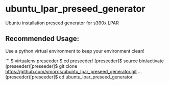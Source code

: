 # ubuntu_lpar_preseed_generator
Ubuntu installation preseed generator for s390x LPAR

## Recommended Usage:
Use a python virtual environment to keep your environment clean!

''' 
$ virtualenv preseeder
$ cd preseeder/
[preseeder]$ source bin/activate
(preseeder)[preseeder]$ git clone https://github.com/vmorris/ubuntu_lpar_preseed_generator.git
...
(preseeder)[preseeder]$ cd ubuntu_lpar_preseed_generator


